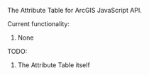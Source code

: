 The Attribute Table for ArcGIS JavaScript API.

Current functionality:
1. None

TODO:
1. The Attribute Table itself
